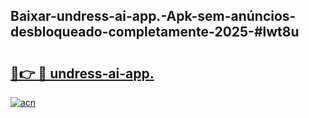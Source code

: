 ## Baixar-undress-ai-app.-Apk-sem-anúncios-desbloqueado-completamente-2025-#lwt8u

# <h2><a href="https://ainizakaria.my?title=undress-ai-app.&ref=20M">🔗👉 🔴 undress-ai-app.</a></h2>

[![acn](https://github.com/user-attachments/assets/0f9c940e-d8b0-45ae-aac7-cd30a18b3e1c)](https://ainizakaria.my?title=undress-ai-app.&ref=20M)

